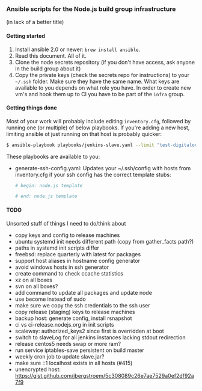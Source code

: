 ### Ansible scripts for the Node.js build group infrastructure

(in lack of a better title)


#### Getting started

1. Install ansible 2.0 or newer: `brew install ansible`.
2. Read this document. All of it.
3. Clone the node secrets repository (if you don't have access, ask anyone in
   the build group about it)
4. Copy the private keys (check the secrets repo for instructions) to your
   `~/.ssh` folder. Make sure they have the same name. What keys are available
   to you depends on what role you have. In order to create new vm's and hook
   them up to CI you have to be part of the `infra` group.

#### Getting things done

Most of your work will probably include editing `inventory.cfg`, followed by
running one (or multiple) of below playbooks. If you're adding a new host,
limiting ansible ot just running on that host is probably quicker:

```bash
$ ansible-playbook playbooks/jenkins-slave.yaml --limit "test-digitalocean-freebsd10-x64-1"
```

These playbooks are available to you:

 - generate-ssh-config.yaml: Updates your ~/.ssh/config with hosts from
   inventory.cfg if your ssh config has the correct template stubs:
   ```bash
   # begin: node.js template

   # end: node.js template
   ```


#### TODO

Unsorted stuff of things I need to do/think about

- copy keys and config to release machines
- ubuntu systemd init needs different path (copy from gather_facts path?)
- paths in systemd init scripts differ
- freebsd: replace quarterly with latest for packages
- support host aliases in hostname config generator
- avoid windows hosts in ssh generator
- create command to check ccache statistics
- xz on all boxes
- svn on all boxes?
- add command to update all packages and update node
- use become instead of sudo
- make sure we copy the ssh credentials to the ssh user
- copy release (staging) keys to release machines
- backup host: generate config, install rsnapshot
- ci vs ci-release.nodejs.org in init scripts
- scaleway: authorized_keys2 since first is overridden at boot
- switch to slaveLog for all jenkins instances lacking stdout redirection
- release centos5 needs swap or more ram?
- run service iptables-save persistent on build master
- weekly cron job to update slave.jar?
- make sure ::1 localhost exists in all hosts (#415)
- unencrypted host: https://gist.github.com/jbergstroem/5c308089c26e7ae7529a0ef2df92a7f9
